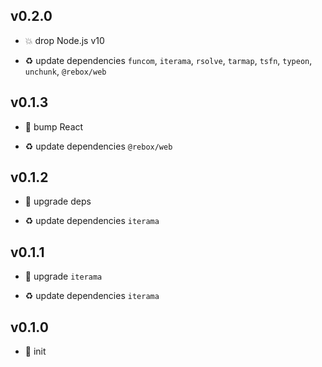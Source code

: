 ## v0.2.0

* 💥 drop Node.js v10

* ♻️ update dependencies `funcom`, `iterama`, `rsolve`, `tarmap`, `tsfn`, `typeon`, `unchunk`, `@rebox/web`

## v0.1.3

* 🐞 bump React

* ♻️ update dependencies `@rebox/web`

## v0.1.2

* 🐞 upgrade deps

* ♻️ update dependencies `iterama`

## v0.1.1

* 🐞 upgrade `iterama`

* ♻️ update dependencies `iterama`

## v0.1.0

* 🐣 init

